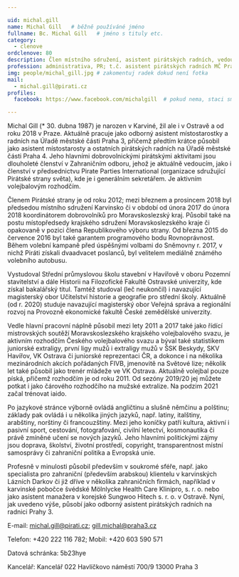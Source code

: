 ```yaml
---

uid: michal.gill
name: Michal Gill  	# běžně používáné jméno
fullname: Bc. Michal Gill  	# jméno s tituly etc.
category:
  - clenove
ordclenove: 80
description: Člen místního sdružení, asistent pirátských radních, vedoucí Zahraničního odboru, generální sekretář PPI # zobrazuje se v lide
profession: administrativa, PR; t.č. asistent pirátských radních MČ Praha 3
img: people/michal_gill.jpg # zakomentuj radek dokud není fotka
mail:
  - michal.gill@pirati.cz
profiles:
  facebook: https://www.facebook.com/michalgill  # pokud nema, staci smazat tuto radku

---
```

 
Michal Gill (* 30. dubna 1987) je narozen v Karviné, žil ale i v Ostravě a od roku 2018 v Praze. Aktuálně pracuje jako odborný asistent místostarostky a radních na Úřadě městské části Praha 3, přičemž předtím krátce působil jako asistent místostarosty a ostatních pirátských radních na Úřadě městské části Praha 4. Jeho hlavními dobrovolnickými pirátskými aktivitami jsou dlouholeté členství v Zahraničním odboru, jehož je aktuálně vedoucím, jako i členství v předsednictvu Pirate Parties International (organizace sdružující Pirátské strany světa), kde je i generálním sekretářem. Je aktivním volejbalovým rozhodčím.

Členem Pirátské strany je od roku 2012; mezi březnem a prosincem 2018 byl předsedou místního sdružení Karvinsko či v období od února 2017 do února 2018 koordinátorem dobrovolníků pro Moravskoslezský kraj. Působil také na postu místopředsedy krajského sdružení Moravskoslezského kraje či opakovaně v pozici člena Republikového výboru strany. Od března 2015 do července 2016 byl také garantem programového bodu Rovnoprávnost. Během volební kampaně před úspěšnými volbami do Sněmovny r. 2017, v nichž Piráti získali dvaadvacet poslanců, byl velitelem mediálně známého volebního autobusu.

Vystudoval Střední průmyslovou školu stavební v Havířově v oboru Pozemní stavitelství a dále Historii na Filozofické Fakultě Ostravské univerzity, kde získal bakalářský titul. Tamtéž studoval (leč neukončil) i navazující magisterský obor Učitelství historie a geografie pro střední školy. Aktuálně (od r. 2020) studuje navazující magisterský obor Veřejná správa a regionální rozvoj na Provozně ekonomické fakultě České zemědělské univerzity.

Vedle hlavní pracovní náplně působil mezi lety 2011 a 2017 také jako řídící mistrovských soutěží Moravskoslezského krajského volejbalového svazu, je aktivním rozhodčím Českého volejbalového svazu a býval také statistikem juniorské extraligy, první ligy mužů i extraligy mužů v ŠSK Beskydy, SKV Havířov, VK Ostrava či juniorské reprezentaci ČR, a dokonce i na několika mezinárodních akcích pořádaných FIVB, jmenovitě na Světové lize; několik let také působil jako trenér mládeže ve VK Ostrava. Aktuálně volejbal pouze píská, přičemž rozhodčím je od roku 2011. Od sezóny 2019/20 jej můžete potkat i jako čárového rozhodčího na mužské extralize. Na podzim 2021 začal trénovat iaido.

Po jazykové stránce výborně ovládá angličtinu a slušně němčinu a polštinu; základy pak ovládá i u několika jiných jazyků, např. latiny, italštiny, arabštiny, norštiny či francouzštiny. Mezi jeho koníčky patří kultura, aktivní i pasivní sport, cestování, fotografování, civilní letectví, kosmonautika či právě zmíněné učení se nových jazyků. Jeho hlavními politickými zájmy jsou doprava, školství, životní prostředí, copyright, transparentnost místní samosprávy či zahraniční politika a Evropská unie.

Profesně v minulosti působil především v soukromé sféře, např. jako specialista pro zahraniční (především arabskou) klientelu v karvinských Lázních Darkov či již dříve v několika zahraničních firmách, například v karvinské pobočce švédské Mölnlycke Health Care Klinipro, s. r. o. nebo jako asistent manažera v korejské Sungwoo Hitech s. r. o. v Ostravě. Nyní, jak uvedeno výše, působí jako odborný asistent pirátských radních na radnici Prahy 3.

E-mail: michal.gill@pirati.cz; gill.michal@praha3.cz

Telefon: +420 222 116 782; Mobil: +420 603 590 571

Datová schránka: 5b23hye

Kancelář:
Kancelář 022
Havlíčkovo náměstí 700/9
13000 Praha 3
